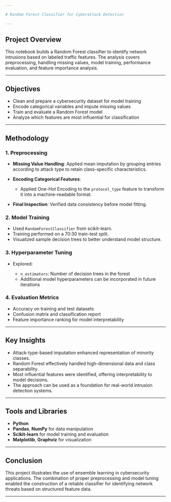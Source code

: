 ```yaml
---

# Random Forest Classifier for Cyberattack Detection

---
```


## Project Overview

This notebook builds a Random Forest classifier to identify network intrusions based on labeled traffic features. The analysis covers preprocessing, handling missing values, model training, performance evaluation, and feature importance analysis.

---

## Objectives

* Clean and prepare a cybersecurity dataset for model training
* Encode categorical variables and impute missing values
* Train and evaluate a Random Forest model
* Analyze which features are most influential for classification

---

## Methodology

### 1. Preprocessing

* **Missing Value Handling**: Applied mean imputation by grouping entries according to attack type to retain class-specific characteristics.
* **Encoding Categorical Features**:

  * Applied One-Hot Encoding to the `protocol_type` feature to transform it into a machine-readable format.
* **Final Inspection**: Verified data consistency before model fitting.

### 2. Model Training

* Used `RandomForestClassifier` from scikit-learn.
* Training performed on a 70:30 train-test split.
* Visualized sample decision trees to better understand model structure.

### 3. Hyperparameter Tuning

* Explored:

  * `n_estimators`: Number of decision trees in the forest
  * Additional model hyperparameters can be incorporated in future iterations

### 4. Evaluation Metrics

* Accuracy on training and test datasets
* Confusion matrix and classification report
* Feature importance ranking for model interpretability

---

## Key Insights

* Attack-type-based imputation enhanced representation of minority classes.
* Random Forest effectively handled high-dimensional data and class separability.
* Most influential features were identified, offering interpretability to model decisions.
* The approach can be used as a foundation for real-world intrusion detection systems.

---

## Tools and Libraries

* **Python**
* **Pandas**, **NumPy** for data manipulation
* **Scikit-learn** for model training and evaluation
* **Matplotlib**, **Graphviz** for visualization

---

## Conclusion

This project illustrates the use of ensemble learning in cybersecurity applications. The combination of proper preprocessing and model tuning enabled the construction of a reliable classifier for identifying network threats based on structured feature data.

---

